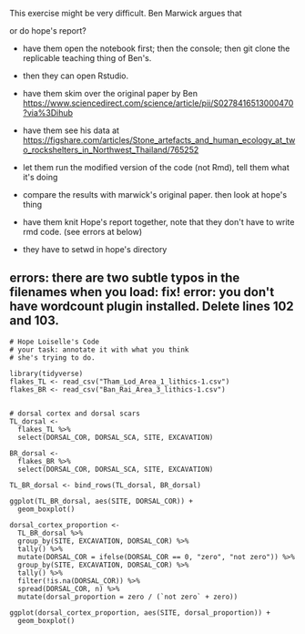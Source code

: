 This exercise might be very difficult. Ben Marwick argues that



or do hope's report?

- have them open the notebook first; then the console; then git clone the replicable teaching thing of Ben's.
- then they can open Rstudio.
- have them skim over the original paper by Ben https://www.sciencedirect.com/science/article/pii/S0278416513000470?via%3Dihub
- have them see his data at https://figshare.com/articles/Stone_artefacts_and_human_ecology_at_two_rockshelters_in_Northwest_Thailand/765252

- let them run the modified version of the code (not Rmd), tell them what it's doing
- compare the results with marwick's original paper. then look at hope's thing
- have them knit Hope's report together, note that they don't have to write rmd code. (see errors at below)
- they have to setwd in hope's directory

errors: there are two subtle typos in the filenames when you load: fix!
error: you don't have wordcount plugin installed. Delete lines 102 and 103.
---
```
# Hope Loiselle's Code
# your task: annotate it with what you think
# she's trying to do.

library(tidyverse)
flakes_TL <- read_csv("Tham_Lod_Area_1_lithics-1.csv")
flakes_BR <- read_csv("Ban_Rai_Area_3_lithics-1.csv")


# dorsal cortex and dorsal scars
TL_dorsal <-
  flakes_TL %>%
  select(DORSAL_COR, DORSAL_SCA, SITE, EXCAVATION)

BR_dorsal <-
  flakes_BR %>%
  select(DORSAL_COR, DORSAL_SCA, SITE, EXCAVATION)

TL_BR_dorsal <- bind_rows(TL_dorsal, BR_dorsal)

ggplot(TL_BR_dorsal, aes(SITE, DORSAL_COR)) +
  geom_boxplot()

dorsal_cortex_proportion <-
  TL_BR_dorsal %>%
  group_by(SITE, EXCAVATION, DORSAL_COR) %>%
  tally() %>%
  mutate(DORSAL_COR = ifelse(DORSAL_COR == 0, "zero", "not zero")) %>%
  group_by(SITE, EXCAVATION, DORSAL_COR) %>%
  tally() %>%
  filter(!is.na(DORSAL_COR)) %>%
  spread(DORSAL_COR, n) %>%
  mutate(dorsal_proportion = zero / (`not zero` + zero))

ggplot(dorsal_cortex_proportion, aes(SITE, dorsal_proportion)) +
  geom_boxplot()
```
